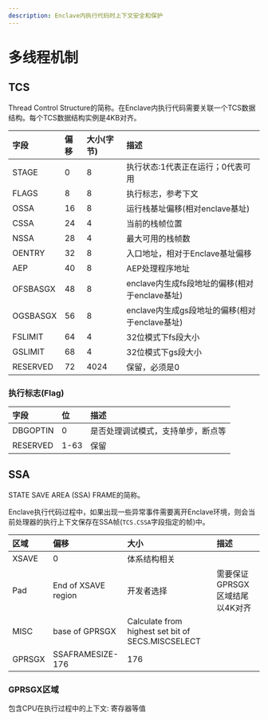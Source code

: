 ```yaml
---
description: Enclave内执行代码时上下文安全和保护
---
```


# 多线程机制

## TCS

Thread Control Structure的简称。在Enclave内执行代码需要关联一个TCS数据结构。每个TCS数据结构实例是4KB对齐。

| 字段 | 偏移 | 大小\(字节\) | 描述 |
| :--- | :--- | :--- | :--- |
| STAGE | 0 | 8 | 执行状态:1代表正在运行；0代表可用 |
| FLAGS | 8 | 8 | 执行标志，参考下文 |
| OSSA | 16 | 8 | 运行栈基址偏移\(相对enclave基址\) |
| CSSA | 24 | 4 | 当前的栈帧位置 |
| NSSA | 28 | 4 | 最大可用的栈帧数 |
| OENTRY | 32 | 8 | 入口地址，相对于Enclave基址偏移 |
| AEP | 40 | 8 | AEP处理程序地址 |
| OFSBASGX | 48 | 8 | enclave内生成fs段地址的偏移\(相对于enclave基址\) |
| OGSBASGX | 56 | 8 | enclave内生成gs段地址的偏移\(相对于enclave基址\) |
| FSLIMIT | 64 | 4 | 32位模式下fs段大小 |
| GSLIMIT | 68 | 4 | 32位模式下gs段大小 |
| RESERVED | 72 | 4024 | 保留，必须是0 |

### 执行标志\(Flag\)

| 字段 | 位 | 描述 |
| :--- | :--- | :--- |
| DBGOPTIN | 0 | 是否处理调试模式，支持单步，断点等 |
| RESERVED | 1-63 | 保留 |

## SSA

STATE SAVE AREA \(SSA\) FRAME的简称。

Enclave执行代码过程中，如果出现一些异常事件需要离开Enclave环境，则会当前处理器的执行上下文保存在SSA帧\(`TCS.CSSA`字段指定的帧\)中。

| 区域 | 偏移 | 大小 | 描述 |
| :--- | :--- | :--- | :--- |
| XSAVE | 0 | 体系结构相关 |  |
| Pad | End of XSAVE region | 开发者选择 | 需要保证GPRSGX区域结尾以4K对齐 |
| MISC | base of GPRSGX  | Calculate from highest set bit of SECS.MISCSELECT |  |
| GPRSGX | SSAFRAMESIZE-176 | 176 |  |

### GPRSGX区域

 包含CPU在执行过程中的上下文: 寄存器等值 

